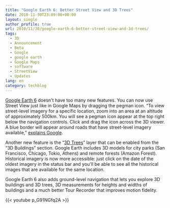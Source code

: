 ```yaml
---
title: "Google Earth 6: Better Street View and 3D Trees"
date: 2010-11-30T23:09:00+00:00
layout: single
author_profile: true
url: 2010/11/30/google-earth-6-better-street-view-and-3d-trees/
tags:
  - 3D
  - Announcement
  - Beta
  - Google
  - google earth
  - Google Maps
  - software
  - StreetView
  - Updates
lang: en
category: techblog
---
```

[Google Earth 6](http://www.google.com/earth/) doesn't have too many new features. You can now use Street View just like in Google Maps by dragging the pegman icon. “To view street-level imagery for a specific location, zoom into an area at an altitude of approximately 500km. You will see a pegman icon appear at the top right below the navigation controls. Click and drag the icon across the 3D viewer. A blue border will appear around roads that have street-level imagery available,” [explains Google](http://earth.google.com/support/bin/static.py?page=guide.cs&guide=22370&topic=22652&answer=1067358).

Another new feature is the “[3D Trees](http://www.google.com/earth/explore/showcase/trees.html#sf)” layer that can be enabled from the “3D Buildings” section. Google Earth includes 3D models for city parks (San Francisco, Chicago, Tokio, Athens) and remote forests (Amazon Forest).  
Historical imagery is now more accessible: just click on the date of the oldest imagery in the status bar and you'll be able to see all the historical images that are available for the same location.

Google Earth 6 also adds ground-level navigation that lets you explore 3D buildings and 3D trees, 3D measurements for heights and widths of buildings and a much better Tour Recorder that improves motion fidelity.

{{< youtube p_G91NGfq2A >}}
